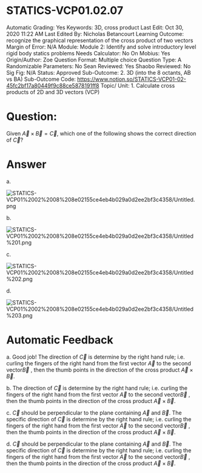 # STATICS-VCP01.02.07

Automatic Grading: Yes
Keywords: 3D, cross product
Last Edit: Oct 30, 2020 11:22 AM
Last Edited By: Nicholas Betancourt
Learning Outcome: recognize the graphical representation of the cross product of two vectors
Margin of Error: N/A
Module: Module 2: Identify and solve introductory level rigid body statics problems
Needs Calculator: No
On Mobius: Yes
Origin/Author: Zoe
Question Format: Multiple choice
Question Type: A
Randomizable Parameters: No
Sean Reviewed: Yes
Shaobo Reviewed: No
Sig Fig: N/A
Status: Approved
Sub-Outcome: 2. 3D (into the 8 octants, AB vs BA)
Sub-Outcome Code: https://www.notion.so/STATICS-VCP01-02-45fc2bf17a80449f9c88ce5878191ff8
Topic/ Unit: 1. Calculate cross products of 2D and 3D vectors (VCP)

# Question:

 Given $\overrightarrow{A}\times\overrightarrow{B}=\overrightarrow{C}$, which one of the following shows the correct direction of $\overrightarrow{C}$?

# Answer

a.

![STATICS-VCP01%2002%2008%208e02155ce4eb4b029a0d2ee2bf3c4358/Untitled.png](STATICS-VCP01%2002%2008%208e02155ce4eb4b029a0d2ee2bf3c4358/Untitled.png)

b.

![STATICS-VCP01%2002%2008%208e02155ce4eb4b029a0d2ee2bf3c4358/Untitled%201.png](STATICS-VCP01%2002%2008%208e02155ce4eb4b029a0d2ee2bf3c4358/Untitled%201.png)

c.

![STATICS-VCP01%2002%2008%208e02155ce4eb4b029a0d2ee2bf3c4358/Untitled%202.png](STATICS-VCP01%2002%2008%208e02155ce4eb4b029a0d2ee2bf3c4358/Untitled%202.png)

d.

![STATICS-VCP01%2002%2008%208e02155ce4eb4b029a0d2ee2bf3c4358/Untitled%203.png](STATICS-VCP01%2002%2008%208e02155ce4eb4b029a0d2ee2bf3c4358/Untitled%203.png)

# Automatic Feedback

a. Good job! The direction of $\overrightarrow{C}$ is determine by the right hand rule; i.e. curling the fingers of the right hand from the first vector $\overrightarrow{A}$ to the second vector$\overrightarrow{B}$ , then the thumb points in the direction of the cross product $\overrightarrow{A}\times\overrightarrow{B}$.

b. The direction of $\overrightarrow{C}$ is determine by the right hand rule; i.e. curling the fingers of the right hand from the first vector $\overrightarrow{A}$ to the second vector$\overrightarrow{B}$ , then the thumb points in the direction of the cross product $\overrightarrow{A}\times\overrightarrow{B}$.

c. $\overrightarrow{C}$ should be perpendicular to the plane containing $\overrightarrow{A}$ and $\overrightarrow{B}$. The specific direction of $\overrightarrow{C}$ is determine by the right hand rule; i.e. curling the fingers of the right hand from the first vector $\overrightarrow{A}$ to the second vector$\overrightarrow{B}$ , then the thumb points in the direction of the cross product $\overrightarrow{A}\times\overrightarrow{B}$.

d. $\overrightarrow{C}$ should be perpendicular to the plane containing $\overrightarrow{A}$ and $\overrightarrow{B}$. The specific direction of $\overrightarrow{C}$ is determine by the right hand rule; i.e. curling the fingers of the right hand from the first vector $\overrightarrow{A}$ to the second vector$\overrightarrow{B}$ , then the thumb points in the direction of the cross product $\overrightarrow{A}\times\overrightarrow{B}$.